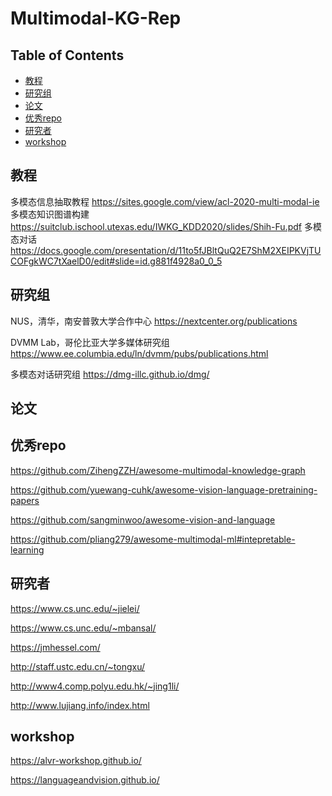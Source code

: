 # Multimodal-KG-Rep

## Table of Contents

- [教程](#教程)
- [研究组](#研究组)
- [论文](#论文)
- [优秀repo](#优秀repo)
- [研究者](#研究者)
- [workshop](#workshop)


## 教程

多模态信息抽取教程
https://sites.google.com/view/acl-2020-multi-modal-ie
多模态知识图谱构建
https://suitclub.ischool.utexas.edu/IWKG_KDD2020/slides/Shih-Fu.pdf
多模态对话
https://docs.google.com/presentation/d/11to5fJBltQuQ2E7ShM2XEIPKVjTUCOFgkWC7tXaelD0/edit#slide=id.g881f4928a0_0_5


## 研究组

NUS，清华，南安普敦大学合作中心
https://nextcenter.org/publications

DVMM Lab，哥伦比亚大学多媒体研究组
https://www.ee.columbia.edu/ln/dvmm/pubs/publications.html

多模态对话研究组
https://dmg-illc.github.io/dmg/

## 论文

## 优秀repo
https://github.com/ZihengZZH/awesome-multimodal-knowledge-graph

https://github.com/yuewang-cuhk/awesome-vision-language-pretraining-papers

https://github.com/sangminwoo/awesome-vision-and-language

https://github.com/pliang279/awesome-multimodal-ml#intepretable-learning

## 研究者
https://www.cs.unc.edu/~jielei/

https://www.cs.unc.edu/~mbansal/

https://jmhessel.com/

http://staff.ustc.edu.cn/~tongxu/

http://www4.comp.polyu.edu.hk/~jing1li/

http://www.lujiang.info/index.html


## workshop
https://alvr-workshop.github.io/

https://languageandvision.github.io/






